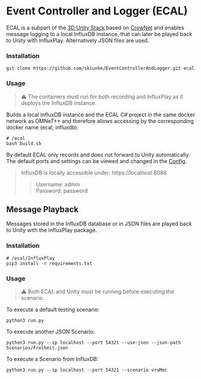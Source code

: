 # Event Controller and Logger (ECAL)

ECAL is a subpart of the [3D Unity Stack](https://github.com/skiunke/CrownetUnity) based on [CrowNet](https://crownet.org/) and
enables message logging to a local InfluxDB instance, that can later be played back to Unity with InfluxPlay. Alternatively JSON files are used.

### Installation

```shell
git clone https://github.com/skiunke/EventControllerAndLogger.git ecal
```

### Usage

> ⚠️ The containers must run for both recording and InfluxPlay as it deploys the InfluxDB instance.

Builds a local InfluxDB instance and the ECAL C# project in the same docker network as OMNeT++ and therefore allows accessing by
the corresponding docker name (ecal, influxdb).

```shell
# /ecal
bash build.sh
```

By default ECAL only records and does not forward to Unity automatically. The default ports and settings can be viewed and changed in the
[Config](https://github.com/skiunke/EventControllerAndLogger/blob/main/EventControllerAndLogger/config.yaml).


> InfluxDB is locally accessible under: https://localhost:8086
> > Username: admin <br>
> > Password: password

## Message Playback

Messages stored in the InfluxDB database or in JSON files are played back to Unity with the InfluxPlay package.

### Installation

```shell
# /ecal/InfluxPlay
pip3 install -r requirements.txt
```

### Usage

> ⚠️ Both ECAL and Unity must be running before executing the scenario.

To execute a default testing scenario:

```shell
python3 run.py
```

To execute another JSON Scenario:

```shell
python3 run.py --ip localhost --port 54321 --use-json --json-path Scenarios/Freiheit.json
```

To execute a Scenario from InfluxDB:

```shell
python3 run.py --ip localhost --port 54321 --scenario vruMec 
```